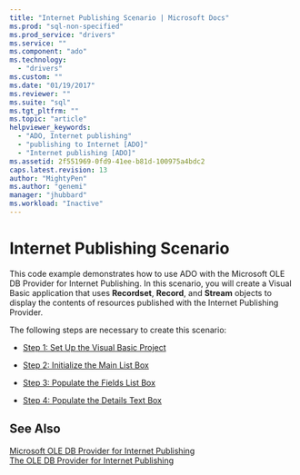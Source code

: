 ```yaml
---
title: "Internet Publishing Scenario | Microsoft Docs"
ms.prod: "sql-non-specified"
ms.prod_service: "drivers"
ms.service: ""
ms.component: "ado"
ms.technology:
  - "drivers"
ms.custom: ""
ms.date: "01/19/2017"
ms.reviewer: ""
ms.suite: "sql"
ms.tgt_pltfrm: ""
ms.topic: "article"
helpviewer_keywords: 
  - "ADO, Internet publishing"
  - "publishing to Internet [ADO]"
  - "Internet publishing [ADO]"
ms.assetid: 2f551969-0fd9-41ee-b81d-100975a4bdc2
caps.latest.revision: 13
author: "MightyPen"
ms.author: "genemi"
manager: "jhubbard"
ms.workload: "Inactive"
---
```

# Internet Publishing Scenario
This code example demonstrates how to use ADO with the Microsoft OLE DB Provider for Internet Publishing. In this scenario, you will create a Visual Basic application that uses **Recordset**, **Record**, and **Stream** objects to display the contents of resources published with the Internet Publishing Provider.  
  
 The following steps are necessary to create this scenario:  
  
-   [Step 1: Set Up the Visual Basic Project](../../../ado/guide/data/step-1-set-up-the-visual-basic-project.md)  
  
-   [Step 2: Initialize the Main List Box](../../../ado/guide/data/step-2-initialize-the-main-list-box.md)  
  
-   [Step 3: Populate the Fields List Box](../../../ado/guide/data/step-3-populate-the-fields-list-box.md)  
  
-   [Step 4: Populate the Details Text Box](../../../ado/guide/data/step-4-populate-the-details-text-box.md)  
  
## See Also  
 [Microsoft OLE DB Provider for Internet Publishing](../../../ado/guide/appendixes/microsoft-ole-db-provider-for-internet-publishing.md)   
 [The OLE DB Provider for Internet Publishing](../../../ado/guide/data/the-ole-db-provider-for-internet-publishing.md)
